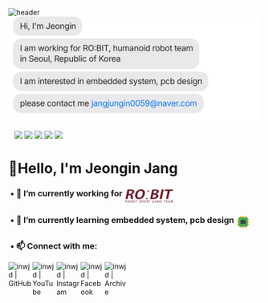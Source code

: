 ![header](https://capsule-render.vercel.app/api?type=slice&color=auto&height=100&section=header&text=Jeongin%20Jang's%20Github&fontSize=40&fontColor=3f3f3f)
[![](https://github.com/inwjd/inwjd/blob/main/chat.svg)](mailto:jangjungin0059@naver.com)

&nbsp;&nbsp;&nbsp;<img src="https://img.shields.io/badge/C-A8B9CC?style=flat&logo=c&logoColor=white"/> <img src="https://img.shields.io/badge/C++-00599C?style=flat&logo=cplusplus&logoColor=white"/> <img src="https://img.shields.io/badge/Ros-22314E?style=flat&logo=ros&logoColor=white"/> <img src="https://img.shields.io/badge/Altium-A5915F?&style=flat&logo=Altium Designer&logoColor=white"/> <img src="https://img.shields.io/badge/CubeIDE-01B4E4?&style=flat&logo=stmicroelectronics&logoColor=white"/>

# 👋Hello, I'm Jeongin Jang
<div>

### &nbsp;• 🔭 I’m currently working for&nbsp;<a href="https://github.com/ROBIT-KOR-teamHumanoid"><img src="https://github.com/inwjd/inwjd/blob/0dfcf056df517acc3ef7f4bdeffd615c767388d8/images/robit_logo_kw.png" height = "28" align = "middle"/></a></p> 

### &nbsp;• 🌱 I’m currently learning embedded system, pcb design&nbsp;<a href="https://github.com/inwjd"><img src="https://github.com/inwjd/inwjd/blob/02e4dee337ab58d3d08b6ae53d141c943841adf3/images/icons8-electronics-28.png" height = "28" align = "top"/></a></p>

### &nbsp;• 📫 **Connect** with me:

[<img align="left" alt="inwjd | GitHub" width="48px" src="https://img.icons8.com/material-outlined/48/github.png" />][GitHub]
[<img align="left" alt="inwjd | YouTube" width="48px" src="https://img.icons8.com/material-rounded/48/youtube-play.png" />][YouTube]
[<img align="left" alt="inwjd | Instagram" width="48px" src="https://img.icons8.com/material-outlined/48/instagram-new--v1.png" />][instagram]
[<img align="left" alt="inwjd | Facebook" width="48px" src="https://img.icons8.com/material-rounded/48/facebook.png" />][Facebook]
[<img align="left" alt="inwjd | Archive" width="48px" src="https://img.icons8.com/fluency-systems-regular/48/add-contact-to-company.png" />][Archive]

[GitHub]: https://github.com/inwjd
[YouTube]: https://www.youtube.com/@ROBIT_KOREA
[instagram]: https://instagram.com/wjddls0603
[Facebook]: https://facebook.com/kwrobit
[Archive]: https://sites.google.com/view/robitarchieve/main
